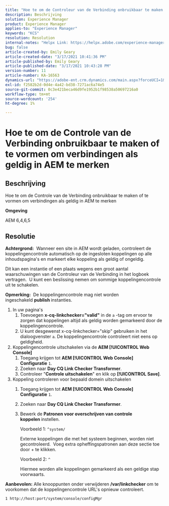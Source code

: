 ```yaml
---
title: "Hoe te om de Controleur van de Verbinding onbruikbaar te maken of te vormen om verbindingen als geldig in AEM te merken"
description: Beschrijving
solution: Experience Manager
product: Experience Manager
applies-to: "Experience Manager"
keywords: "KCS"
resolution: Resolution
internal-notes: "Helpx Link: https://helpx.adobe.com/experience-manager/kb/how-to-configure-linkchecker-tomark-alllinks-asvalid.html"
bug: false
article-created-by: Emily Geary
article-created-date: "3/17/2021 10:41:36 PM"
article-published-by: Emily Geary
article-published-date: "3/17/2021 10:43:28 PM"
version-number: 11
article-number: KA-16563
dynamics-url: "https://adobe-ent.crm.dynamics.com/main.aspx?forceUCI=1&pagetype=entityrecord&etn=knowledgearticle&id=21d0f7ed-7187-eb11-a812-000d3a593216"
exl-id: f2582b2d-0d4e-4a42-bd38-7271ac6a74e5
source-git-commit: 0c3e421beca46d9fe1952b1f98538a50697216a0
workflow-type: tm+mt
source-wordcount: '254'
ht-degree: 1%

---
```


# Hoe te om de Controle van de Verbinding onbruikbaar te maken of te vormen om verbindingen als geldig in AEM te merken

## Beschrijving


Hoe te om de Controle van de Verbinding onbruikbaar te maken of te vormen om verbindingen als geldig in AEM te merken

<b>Omgeving</b>

AEM 6,4,6,5


## Resolutie


<b>Achtergrond:</b>  Wanneer een site in AEM wordt geladen, controleert de koppelingencontrole automatisch op de ingesloten koppelingen op alle inhoudspagina&#39;s en markeert elke koppeling als geldig of ongeldig.

Dit kan een instantie of een plaats wegens een groot aantal waarschuwingen van de Controleur van de Verbinding in het logboek vertragen.  U kunt een beslissing nemen om sommige koppelingencontrole uit te schakelen.

<b>Opmerking:</b>  De koppelingencontrole mag niet worden ingeschakeld <b>publish </b>instanties.



1. In uw pagina&#39;s
   1. Toevoegen <b>x-cq-linkchecker=&quot;valid&quot;</b> in de `a` -tag om ervoor te zorgen dat koppelingen altijd als geldig worden gemarkeerd door de koppelingencontrole.
   2. U kunt desgewenst x-cq-linkchecker=&quot;skip&quot; gebruiken in het dialoogvenster `a`. De koppelingencontrole controleert niet eens op geldigheid.
2. Koppelingencontrole uitschakelen via de <b>AEM [!UICONTROL Web Console]</b>
   1. Toegang krijgen tot <b>AEM [!UICONTROL Web Console] Configuratie</b> `1`.
   2. Zoeken naar <b>Day CQ Link Checker Transformer</b>.
   3. Controleer &quot;<b>Controle uitschakelen</b>&quot; en klik op <b>[!UICONTROL Save]</b>.
3. Koppeling controleren voor bepaald domein uitschakelen
   1. Toegang krijgen tot <b>AEM [!UICONTROL Web Console] Configuratie</b> `1`.
   2. Zoeken naar <b>Day CQ Link Checker Transformer</b>.
   3. Bewerk de <b>Patronen voor overschrijven van controle koppelen </b>instellen.



      Voorbeeld 1: `^system/`

      Externe koppelingen die met het systeem beginnen, worden niet gecontroleerd.  Voeg extra opheffingspatronen aan deze sectie toe door + te klikken. 



      Voorbeeld 2: `^`

      Hiermee worden alle koppelingen gemarkeerd als een geldige stap voorwaarts.




<b>Aanbevolen:</b> Alle knooppunten onder verwijderen <b>/var/linkchecker</b> om te voorkomen dat de koppelingencontrole URL&#39;s opnieuw controleert.

`1 http://host:port/system/console/configMgr`

